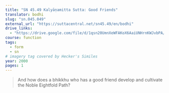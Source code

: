 ```yaml
---
title: "SN 45.49 Kalyāṇamitta Sutta: Good Friends"
translator: bodhi
slug: "sn.045.049"
external_url: "https://suttacentral.net/sn45.49/en/bodhi"
drive_links:
  - "https://drive.google.com/file/d/1qsn20UmnXeWFAKoX6AaiUNHrnKWJvbPA/view?usp=drivesdk"
course: function
tags:
  - form
  - sn
# imagery tag covered by Hecker's Similes
year: 2000
pages: 1
---
```


> And how does a bhikkhu who has a good friend develop and cultivate the Noble Eightfold Path?

<!---->
